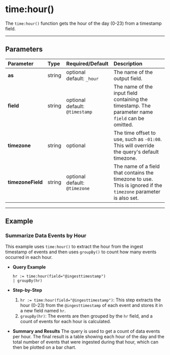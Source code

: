 # time:hour()

The `time:hour()` function gets the hour of the day (0-23) from a timestamp field.

***

## Parameters

| Parameter | Type | Required/Default | Description |
| :--- | :--- | :--- | :--- |
| **as** | string | optional <br> default: `_hour` | The name of the output field. |
| **field** | string | optional <br> default: `@timestamp` | The name of the input field containing the timestamp. The parameter name `field` can be omitted. |
| **timezone** | string | optional | The time offset to use, such as `-01:00`. This will override the query's default timezone. |
| **timezoneField** | string | optional <br> default: `@timezone` | The name of a field that contains the timezone to use. This is ignored if the `timezone` parameter is also set. |

***

## Example

### Summarize Data Events by Hour

This example uses `time:hour()` to extract the hour from the ingest timestamp of events and then uses `groupBy()` to count how many events occurred in each hour.

* **Query Example**
    ```
    hr := time:hour(field="@ingesttimestamp")
    | groupBy(hr)
    ```

* **Step-by-Step**
    1.  `hr := time:hour(field="@ingesttimestamp")`: This step extracts the hour (0-23) from the `@ingesttimestamp` of each event and stores it in a new field named `hr`.
    2.  `groupBy(hr)`: The events are then grouped by the `hr` field, and a count of events for each hour is calculated.

* **Summary and Results**
    The query is used to get a count of data events per hour. The final result is a table showing each hour of the day and the total number of events that were ingested during that hour, which can then be plotted on a bar chart.